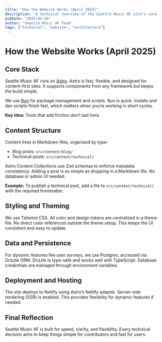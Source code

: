 ```yaml
---
title: "How the Website Works (April 2025)"
description: "A technical overview of the Seattle Music AF site’s core stack and structure."
pubDate: "2025-04-26"
author: "Seattle Music AF Team"
tags: ["technical", "website", "architecture"]
---
```


# How the Website Works (April 2025)

## Core Stack

Seattle Music AF runs on [Astro](https://astro.build/). Astro is fast, flexible, and designed for content-first sites. It supports components from any framework but keeps the build simple.

We use [Bun](https://bun.sh/) for package management and scripts. Bun is quick. Installs and dev scripts finish fast, which matters when you’re working in short cycles.

**Key idea:** Tools that add friction don’t last here.

## Content Structure

Content lives in Markdown files, organized by type:

- Blog posts: `src/content/blog/`
- Technical posts: `src/content/technical/`

Astro Content Collections use Zod schemas to enforce metadata consistency. Adding a post is as simple as dropping in a Markdown file. No database or admin UI needed.

**Example:** To publish a technical post, add a file to `src/content/technical/` with the required frontmatter.

## Styling and Theming

We use Tailwind CSS. All color and design tokens are centralized in a theme file. No direct color references outside the theme setup. This keeps the UI consistent and easy to update.

## Data and Persistence

For dynamic features like user surveys, we use Postgres, accessed via Drizzle ORM. Drizzle is type-safe and works well with TypeScript. Database credentials are managed through environment variables.

## Deployment and Hosting

The site deploys to Netlify using Astro’s Netlify adapter. Server-side rendering (SSR) is enabled. This provides flexibility for dynamic features if needed.

## Final Reflection

Seattle Music AF is built for speed, clarity, and flexibility. Every technical decision aims to keep things simple for contributors and fast for users.
